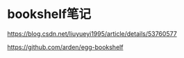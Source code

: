 # bookshelf笔记

https://blog.csdn.net/liuyueyi1995/article/details/53760577

https://github.com/arden/egg-bookshelf
